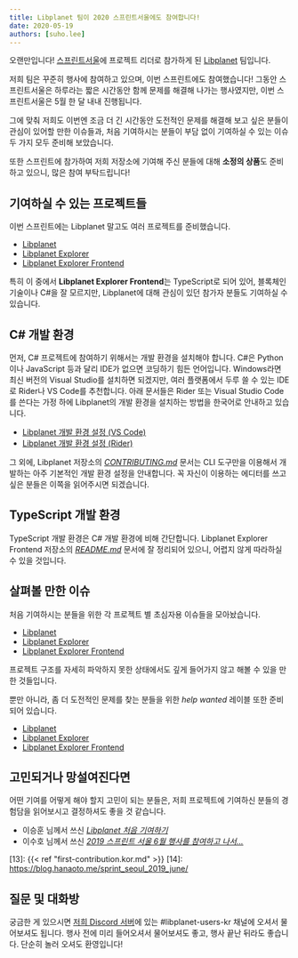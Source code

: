 ```yaml
---
title: Libplanet 팀이 2020 스프린트서울에도 참여합니다!
date: 2020-05-19
authors: [suho.lee]
---
```


오랜만입니다! [스프린트서울][1]에 프로젝트 리더로 참가하게 된
[Libplanet] 팀입니다.

저희 팀은 꾸준히 행사에 참여하고 있으며, 이번 스프린트에도 참여했습니다!
그동안 스프린트서울은 하루라는 짧은 시간동안 함께 문제를 해결해 나가는 행사였지만,
이번 스프린트서울은 5월 한 달 내내 진행됩니다.

그에 맞춰 저희도 이번엔 조금 더 긴 시간동안 도전적인 문제를 해결해 보고 싶은 분들이
관심이 있어할 만한 이슈들과, 처음 기여하시는 분들이 부담 없이 기여하실 수 있는 이슈
두 가지 모두 준비해 보았습니다.

또한 스프린트에 참가하여 저희 저장소에 기여해 주신 분들에 대해 **소정의 상품**도 준비하고 있으니,
많은 참여 부탁드립니다!

[1]: https://sprintseoul.org/
[Libplanet]: https://libplanet.io/

기여하실 수 있는 프로젝트들
------------------------

이번 스프린트에는 Libplanet 말고도 여러 프로젝트를 준비했습니다.

- [Libplanet]
- [Libplanet Explorer]
- [Libplanet Explorer Frontend]

특히 이 중에서 **Libplanet Explorer Frontend**는 TypeScript로 되어 있어, 블록체인 기술이나
C#을 잘 모르지만, Libplanet에 대해 관심이 있던 참가자 분들도 기여하실 수 있습니다.

[Libplanet]: https://github.com/planetarium/libplanet
[Libplanet Explorer]: https://github.com/planetarium/libplanet-explorer
[Libplanet Explorer Frontend]: https://github.com/planetarium/libplanet-explorer-frontend

C# 개발 환경
---------

먼저, C# 프로젝트에  참여하기 위해서는 개발 환경을 설치해야 합니다.
C#은 Python이나 JavaScript 등과 달리 IDE가 없으면 코딩하기 힘든 언어입니다.
Windows라면 최신 버전의 Visual Studio를 설치하면 되겠지만, 여러 플랫폼에서
두루 쓸 수 있는 IDE로 Rider나 VS Code를 추천합니다. 아래 문서들은
Rider 또는 Visual Studio Code를 쓴다는 가정 하에 Libplanet의 개발 환경을
설치하는 방법을 한국어로 안내하고 있습니다.

 -  [Libplanet 개발 환경 설정 (VS Code)][5]
 -  [Libplanet 개발 환경 설정 (Rider)][6]

그 외에, Libplanet 저장소의 *[CONTRIBUTING.md]* 문서는 CLI 도구만을 이용해서 개발하는 아주
기본적인 개발 환경 설정을 안내합니다.  꼭 자신이 이용하는 에디터를 쓰고 싶은 분들은 이쪽을 읽어주시면
되겠습니다. 

[5]: https://gist.github.com/dahlia/5333634f62509293cd46c0e4ba65b2f5
[6]: https://gist.github.com/dahlia/08f6e659e2266e941ad026f591c30c9a
[CONTRIBUTING.md]: https://github.com/planetarium/libplanet/blob/master/CONTRIBUTING.md

TypeScript 개발 환경
-------------------

TypeScript 개발 환경은 C# 개발 환경에 비해 간단합니다. Libplanet Explorer Frontend 저장소의 *[README.md]* 문서에
잘 정리되어 있으니, 어렵지 않게 따라하실 수 있을 것입니다.

[README.md]: https://github.com/planetarium/libplanet-explorer-frontend/blob/master/README.md

살펴볼 만한 이슈
----------------

처음 기여하시는 분들을 위한 각 프로젝트 별 초심자용 이슈들을 모아놨습니다.
- [Libplanet][7]
- [Libplanet Explorer][8]
- [Libplanet Explorer Frontend][9]

프로젝트 구조를 자세히 파악하지 못한 상태에서도 깊게 들어가지 않고 해볼 수 있을 만한 것들입니다.

뿐만 아니라, 좀 더 도전적인 문제를 찾는 분들을 위한 *help wanted* 레이블 또한 준비되어 있습니다.
- [Libplanet][10]
- [Libplanet Explorer][11]
- [Libplanet Explorer Frontend][12]

[7]: https://github.com/planetarium/libplanet/issues?q=is%3Aissue+is%3Aopen+label%3A%22good+first+issue%22
[8]: https://github.com/planetarium/libplanet-explorer/issues?q=is%3Aissue+is%3Aopen+label%3A%22good+first+issue%22
[9]: https://github.com/planetarium/libplanet-explorer-frontend/issues?q=is%3Aissue+is%3Aopen+label%3A%22good+first+issue%22
[10]: https://github.com/planetarium/libplanet/issues?q=is%3Aissue+is%3Aopen+label%3A%22help+wanted%22
[11]: https://github.com/planetarium/libplanet-explorer/issues?q=is%3Aissue+is%3Aopen+label%3A%22help+wanted%22 
[12]: https://github.com/planetarium/libplanet-explorer-frontend/issues?q=is%3Aissue+is%3Aopen+label%3A%22help+wanted%22

고민되거나 망설여진다면
----------------------

어떤 기여를 어떻게 해야 할지 고민이 되는 분들은, 저희 프로젝트에 기여하신 분들의 경험담을 읽어보시고
결정하셔도 좋을 것 같습니다.

- 이승훈 님께서 쓰신 <cite>[Libplanet 처음 기여하기][10]</cite>
- 이수호 님께서 쓰신 <cite>[2019 스프린트 서울 6월 행사를 참여하고 나서...][11]</cite>

[13]: {{< ref "first-contribution.kor.md" >}}
[14]: https://blog.hanaoto.me/sprint_seoul_2019_june/

질문 및 대화방
--------------

궁금한 게 있으시면 [저희 Discord 서버]에 있는 #libplanet-users-kr 채널에
오셔서 물어보셔도 됩니다.  행사 전에 미리 들어오셔서 물어보셔도 좋고, 행사 끝난 뒤라도
좋습니다. 단순히 놀러 오셔도 환영입니다!


[저희 Discord 서버]: https://discord.gg/wUgwkYW
